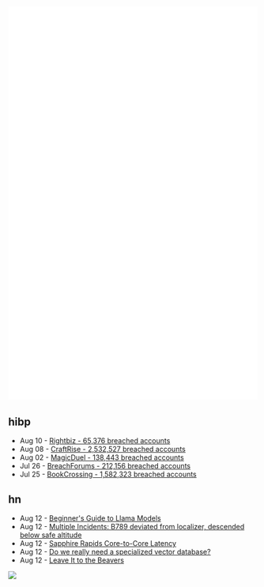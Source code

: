 ![Metrics](https://raw.githubusercontent.com/phixion/phixion/master/metrics.svg)

## hibp

<!--
for https://github.com/phixion/phixion/blob/main/.github/workflows/feeds.yml
-->
<!--START_SECTION:haveibeenpwnd-->
- Aug 10 - [Rightbiz - 65,376 breached accounts](https://haveibeenpwned.com/PwnedWebsites#Rightbiz)
- Aug 08 - [CraftRise - 2,532,527 breached accounts](https://haveibeenpwned.com/PwnedWebsites#CraftRise)
- Aug 02 - [MagicDuel - 138,443 breached accounts](https://haveibeenpwned.com/PwnedWebsites#MagicDuel)
- Jul 26 - [BreachForums - 212,156 breached accounts](https://haveibeenpwned.com/PwnedWebsites#BreachForums)
- Jul 25 - [BookCrossing - 1,582,323 breached accounts](https://haveibeenpwned.com/PwnedWebsites#BookCrossing)
<!--END_SECTION:haveibeenpwnd-->

## hn

<!--
for https://github.com/phixion/phixion/blob/main/.github/workflows/feeds.yml
-->
<!--START_SECTION:hn-->
- Aug 12 - [Beginner's Guide to Llama Models](https://agi-sphere.com/llama-guide/)
- Aug 12 - [Multiple Incidents: B789 deviated from localizer, descended below safe altitude](https://avherald.com/h?article=4d42d0b5)
- Aug 12 - [Sapphire Rapids Core-to-Core Latency](https://jprahman.substack.com/p/sapphire-rapids-core-to-core-latency)
- Aug 12 - [Do we really need a specialized vector database?](https://modelz.ai/blog/pgvector)
- Aug 12 - [Leave It to the Beavers](https://isthmus.com/news/news/leave-it-to-the-beavers/)
<!--END_SECTION:hn-->

<!--
for https://yhype.me
-->
![](https://hit.yhype.me/github/profile?user_id=13013670)
